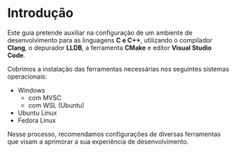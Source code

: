 # Introdução

Este guia pretende auxiliar na configuração de um ambiente de desenvolvimento para as linguagens **C e C++**, utilizando o compilador **Clang**, o depurador **LLDB**, a ferramenta **CMake** e editor **Visual Studio Code**.

Cobrimos a instalação das ferramentas necessárias nos seguintes sistemas operacionais:

- Windows
  - com MVSC
  - com WSL (Ubuntu)
- Ubuntu Linux
- Fedora Linux

Nesse processo, recomendamos configurações de diversas ferramentas que visam a aprimorar a sua experiência de desenvolvimento.

